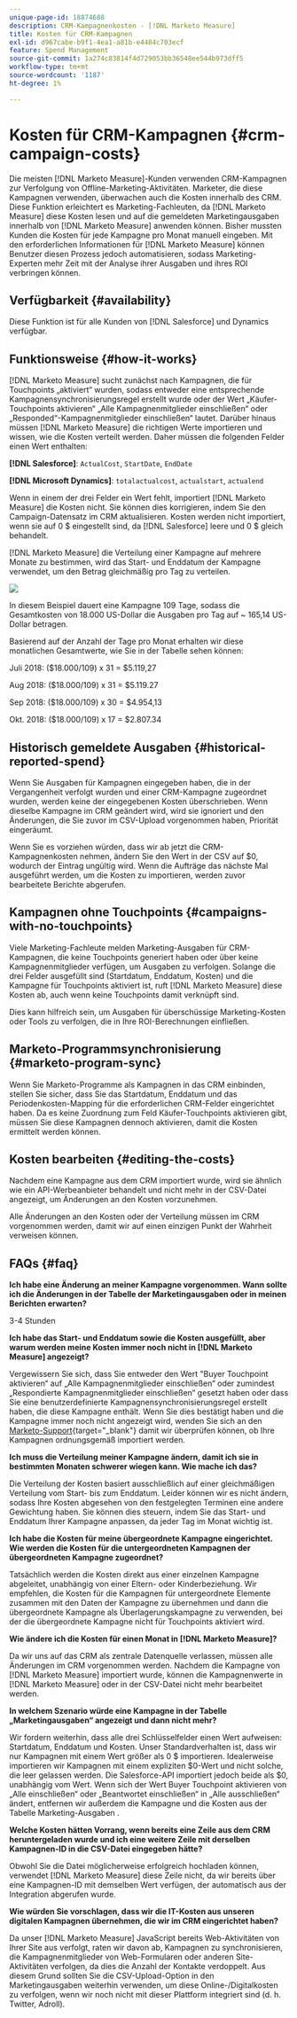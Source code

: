 ```yaml
---
unique-page-id: 18874688
description: CRM-Kampagnenkosten - [!DNL Marketo Measure]
title: Kosten für CRM-Kampagnen
exl-id: d967cabe-b9f1-4ea1-a81b-e4484c703ecf
feature: Spend Management
source-git-commit: 1a274c83814f4d729053bb36548ee544b973dff5
workflow-type: tm+mt
source-wordcount: '1187'
ht-degree: 1%

---
```


# Kosten für CRM-Kampagnen {#crm-campaign-costs}

Die meisten [!DNL Marketo Measure]-Kunden verwenden CRM-Kampagnen zur Verfolgung von Offline-Marketing-Aktivitäten. Marketer, die diese Kampagnen verwenden, überwachen auch die Kosten innerhalb des CRM. Diese Funktion erleichtert es Marketing-Fachleuten, da [!DNL Marketo Measure] diese Kosten lesen und auf die gemeldeten Marketingausgaben innerhalb von [!DNL Marketo Measure] anwenden können. Bisher mussten Kunden die Kosten für jede Kampagne pro Monat manuell eingeben. Mit den erforderlichen Informationen für [!DNL Marketo Measure] können Benutzer diesen Prozess jedoch automatisieren, sodass Marketing-Experten mehr Zeit mit der Analyse ihrer Ausgaben und ihres ROI verbringen können.

## Verfügbarkeit {#availability}

Diese Funktion ist für alle Kunden von [!DNL Salesforce] und Dynamics verfügbar.

## Funktionsweise {#how-it-works}

[!DNL Marketo Measure] sucht zunächst nach Kampagnen, die für Touchpoints „aktiviert“ wurden, sodass entweder eine entsprechende Kampagnensynchronisierungsregel erstellt wurde oder der Wert „Käufer-Touchpoints aktivieren“ „Alle Kampagnenmitglieder einschließen“ oder „Responded“-Kampagnenmitglieder einschließen“ lautet. Darüber hinaus müssen [!DNL Marketo Measure] die richtigen Werte importieren und wissen, wie die Kosten verteilt werden. Daher müssen die folgenden Felder einen Wert enthalten:

**[!DNL Salesforce]**: `ActualCost`, `StartDate`, `EndDate`

**[!DNL Microsoft Dynamics]**: `totalactualcost`, `actualstart`, `actualend`

Wenn in einem der drei Felder ein Wert fehlt, importiert [!DNL Marketo Measure] die Kosten nicht. Sie können dies korrigieren, indem Sie den Campaign-Datensatz im CRM aktualisieren. Kosten werden nicht importiert, wenn sie auf 0 $ eingestellt sind, da [!DNL Salesforce] leere und 0 $ gleich behandelt.

[!DNL Marketo Measure] die Verteilung einer Kampagne auf mehrere Monate zu bestimmen, wird das Start- und Enddatum der Kampagne verwendet, um den Betrag gleichmäßig pro Tag zu verteilen.

![](assets/1.jpg)

In diesem Beispiel dauert eine Kampagne 109 Tage, sodass die Gesamtkosten von 18.000 US-Dollar die Ausgaben pro Tag auf ~ 165,14 US-Dollar betragen.

Basierend auf der Anzahl der Tage pro Monat erhalten wir diese monatlichen Gesamtwerte, wie Sie in der Tabelle sehen können:

Juli 2018: ($18.000/109) x 31 = $5.119,27

Aug 2018: ($18.000/109) x 31 = $5.119.27

Sep 2018: ($18.000/109) x 30 = $4.954,13

Okt. 2018: ($18.000/109) x 17 = $2.807.34

## Historisch gemeldete Ausgaben {#historical-reported-spend}

Wenn Sie Ausgaben für Kampagnen eingegeben haben, die in der Vergangenheit verfolgt wurden und einer CRM-Kampagne zugeordnet wurden, werden keine der eingegebenen Kosten überschrieben. Wenn dieselbe Kampagne im CRM geändert wird, wird sie ignoriert und den Änderungen, die Sie zuvor im CSV-Upload vorgenommen haben, Priorität eingeräumt.

Wenn Sie es vorziehen würden, dass wir ab jetzt die CRM-Kampagnenkosten nehmen, ändern Sie den Wert in der CSV auf $0, wodurch der Eintrag ungültig wird. Wenn die Aufträge das nächste Mal ausgeführt werden, um die Kosten zu importieren, werden zuvor bearbeitete Berichte abgerufen.

## Kampagnen ohne Touchpoints {#campaigns-with-no-touchpoints}

Viele Marketing-Fachleute melden Marketing-Ausgaben für CRM-Kampagnen, die keine Touchpoints generiert haben oder über keine Kampagnenmitglieder verfügen, um Ausgaben zu verfolgen. Solange die drei Felder ausgefüllt sind (Startdatum, Enddatum, Kosten) und die Kampagne für Touchpoints aktiviert ist, ruft [!DNL Marketo Measure] diese Kosten ab, auch wenn keine Touchpoints damit verknüpft sind.

Dies kann hilfreich sein, um Ausgaben für überschüssige Marketing-Kosten oder Tools zu verfolgen, die in Ihre ROI-Berechnungen einfließen.

## Marketo-Programmsynchronisierung {#marketo-program-sync}

Wenn Sie Marketo-Programme als Kampagnen in das CRM einbinden, stellen Sie sicher, dass Sie das Startdatum, Enddatum und das Periodenkosten-Mapping für die erforderlichen CRM-Felder eingerichtet haben. Da es keine Zuordnung zum Feld Käufer-Touchpoints aktivieren gibt, müssen Sie diese Kampagnen dennoch aktivieren, damit die Kosten ermittelt werden können.

## Kosten bearbeiten {#editing-the-costs}

Nachdem eine Kampagne aus dem CRM importiert wurde, wird sie ähnlich wie ein API-Werbeanbieter behandelt und nicht mehr in der CSV-Datei angezeigt, um Änderungen an den Kosten vorzunehmen.

Alle Änderungen an den Kosten oder der Verteilung müssen im CRM vorgenommen werden, damit wir auf einen einzigen Punkt der Wahrheit verweisen können.

## FAQs {#faq}

**Ich habe eine Änderung an meiner Kampagne vorgenommen. Wann sollte ich die Änderungen in der Tabelle der Marketingausgaben oder in meinen Berichten erwarten?**

3-4 Stunden

**Ich habe das Start- und Enddatum sowie die Kosten ausgefüllt, aber warum werden meine Kosten immer noch nicht in [!DNL Marketo Measure] angezeigt?**

Vergewissern Sie sich, dass Sie entweder den Wert &quot;Buyer Touchpoint aktivieren“ auf „Alle Kampagnenmitglieder einschließen“ oder zumindest „Respondierte Kampagnenmitglieder einschließen“ gesetzt haben oder dass Sie eine benutzerdefinierte Kampagnensynchronisierungsregel erstellt haben, die diese Kampagne enthält. Wenn Sie dies bestätigt haben und die Kampagne immer noch nicht angezeigt wird, wenden Sie sich an den [Marketo-Support](https://nation.marketo.com/t5/support/ct-p/Support){target="_blank"} damit wir überprüfen können, ob Ihre Kampagnen ordnungsgemäß importiert werden.

**Ich muss die Verteilung meiner Kampagne ändern, damit ich sie in bestimmten Monaten schwerer wiegen kann. Wie mache ich das?**

Die Verteilung der Kosten basiert ausschließlich auf einer gleichmäßigen Verteilung vom Start- bis zum Enddatum. Leider können wir es nicht ändern, sodass Ihre Kosten abgesehen von den festgelegten Terminen eine andere Gewichtung haben. Sie können dies steuern, indem Sie das Start- und Enddatum Ihrer Kampagne anpassen, da jeder Tag im Monat wichtig ist.

**Ich habe die Kosten für meine übergeordnete Kampagne eingerichtet. Wie werden die Kosten für die untergeordneten Kampagnen der übergeordneten Kampagne zugeordnet?**

Tatsächlich werden die Kosten direkt aus einer einzelnen Kampagne abgeleitet, unabhängig von einer Eltern- oder Kinderbeziehung. Wir empfehlen, die Kosten für die Kampagnen für untergeordnete Elemente zusammen mit den Daten der Kampagne zu übernehmen und dann die übergeordnete Kampagne als Überlagerungskampagne zu verwenden, bei der die übergeordnete Kampagne nicht für Touchpoints aktiviert wird.

**Wie ändere ich die Kosten für einen Monat in [!DNL Marketo Measure]?**

Da wir uns auf das CRM als zentrale Datenquelle verlassen, müssen alle Änderungen im CRM vorgenommen werden. Nachdem die Kampagne von [!DNL Marketo Measure] importiert wurde, können die Kampagnenwerte in [!DNL Marketo Measure] oder in der CSV-Datei nicht mehr bearbeitet werden.

**In welchem Szenario würde eine Kampagne in der Tabelle „Marketingausgaben“ angezeigt und dann nicht mehr?**

Wir fordern weiterhin, dass alle drei Schlüsselfelder einen Wert aufweisen: Startdatum, Enddatum und Kosten. Unser Standardverhalten ist, dass wir nur Kampagnen mit einem Wert größer als 0 $ importieren. Idealerweise importieren wir Kampagnen mit einem expliziten $0-Wert und nicht solche, die leer gelassen werden. Die Salesforce-API importiert jedoch beide als $0, unabhängig vom Wert. Wenn sich der Wert Buyer Touchpoint aktivieren von „Alle einschließen“ oder „Beantwortet einschließen“ in „Alle ausschließen“ ändert, entfernen wir außerdem die Kampagne und die Kosten aus der Tabelle Marketing-Ausgaben .

**Welche Kosten hätten Vorrang, wenn bereits eine Zeile aus dem CRM heruntergeladen wurde und ich eine weitere Zeile mit derselben Kampagnen-ID in die CSV-Datei eingegeben hätte?**

Obwohl Sie die Datei möglicherweise erfolgreich hochladen können, verwendet [!DNL Marketo Measure] diese Zeile nicht, da wir bereits über eine Kampagnen-ID mit demselben Wert verfügen, der automatisch aus der Integration abgerufen wurde.

**Wie würden Sie vorschlagen, dass wir die IT-Kosten aus unseren digitalen Kampagnen übernehmen, die wir im CRM eingerichtet haben?**

Da unser [!DNL Marketo Measure] JavaScript bereits Web-Aktivitäten von Ihrer Site aus verfolgt, raten wir davon ab, Kampagnen zu synchronisieren, die Kampagnenmitglieder von Web-Formularen oder anderen Site-Aktivitäten verfolgen, da dies die Anzahl der Kontakte verdoppelt. Aus diesem Grund sollten Sie die CSV-Upload-Option in den Marketingausgaben weiterhin verwenden, um diese Online-/Digitalkosten zu verfolgen, wenn wir noch nicht mit dieser Plattform integriert sind (d. h. Twitter, Adroll).
